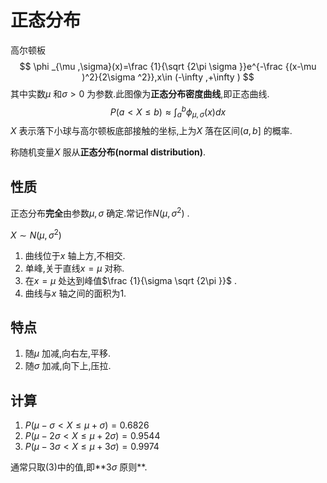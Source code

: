 # 正态分布

高尔顿板
$$
\phi _{\mu ,\sigma}(x)=\frac {1}{\sqrt {2\pi \sigma }}e^{-\frac {(x-\mu )^2}{2\sigma ^2}},x\in (-\infty ,+\infty )
$$
其中实数$\mu$ 和$\sigma >0$ 为参数.此图像为**正态分布密度曲线**,即正态曲线.
$$
P(a<X\le b)\approx \int _a^b\phi _{\mu ,\sigma}(x)dx
$$
$X$ 表示落下小球与高尔顿板底部接触的坐标,上为$X$ 落在区间$(a,b]$ 的概率.

称随机变量$X$ 服从**正态分布(normal distribution)**.

## 性质

正态分布**完全**由参数$\mu ,\sigma$ 确定.常记作$N(\mu,\sigma ^2)$ .

$X\sim N(\mu,\sigma ^2)$ 

1. 曲线位于$x$ 轴上方,不相交.
2. 单峰,关于直线$x=\mu$ 对称.
3. 在$x=\mu$ 处达到峰值$\frac {1}{\sigma \sqrt {2\pi }}$ .
4. 曲线与$x$ 轴之间的面积为1.

## 特点

1. 随$\mu$ 加减,向右左,平移.
2. 随$\sigma$ 加减,向下上,压拉.

## 计算

1. $P(\mu -\sigma <X\le\mu +\sigma)=0.6826$ 
2. $P(\mu -2\sigma <X\le\mu +2\sigma)=0.9544$ 
3. $P(\mu -3\sigma <X\le\mu +3\sigma)=0.9974$ 

通常只取(3)中的值,即**$3\sigma$ 原则**.

